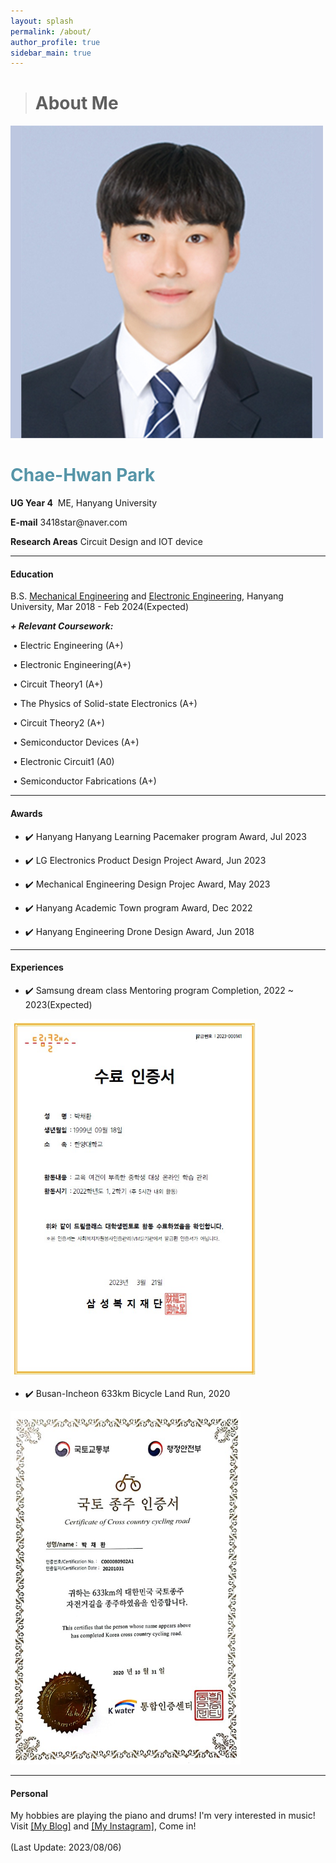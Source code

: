 ```yaml
---
layout: splash
permalink: /about/
author_profile: true
sidebar_main: true
---
```


> # About Me
<html>
<head>
    <title>My Profile</title>
    <link rel="stylesheet" href="style.css">
</head>
<body>
    <div class="profile-container">
        <div class="profile-image-container">
            <img src="./../assets/new_images/ORD.jpg" alt="Profile Picture" class="profile-image">
        </div>
        <div class="profile-info">
            <p><h1 style="color: #5695A8;">Chae-Hwan Park</h1></p>
            <p><strong>UG Year 4</strong>&nbsp;&nbsp;ME, Hanyang University</p>
            <p><strong>E-mail</strong> 3418star@naver.com</p>
            <p><strong>Research Areas</strong> Circuit Design and IOT device</p>
            <!-- 기타 추가 정보 입력 -->
        </div>
    </div>
</body>
</html>


---

#### Education
B.S. [Mechanical Engineering](http://me.hanyang.ac.kr/) and [Electronic Engineering](http://ee.hanyang.ac.kr/), Hanyang University, Mar 2018 - Feb 2024(Expected)

***+ Relevant Coursework:*** 

​	• Electric Engineering (A+)

​	• Electronic Engineering(A+)      

​	• Circuit Theory1 (A+)          

​	• The Physics of Solid-state Electronics (A+) 

​	• Circuit Theory2 (A+)   

​	• Semiconductor Devices (A+)

​	• Electronic Circuit1 (A0)

​	• Semiconductor Fabrications (A+)

---

#### Awards 

- ✔️ Hanyang Hanyang Learning Pacemaker program Award, Jul 2023

- ✔️ LG Electronics Product Design Project Award, Jun 2023

- ✔️ Mechanical Engineering Design Projec Award, May 2023 

- ✔️ Hanyang Academic Town program Award, Dec 2022

- ✔️ Hanyang Engineering Drone Design Award, Jun 2018 

---

#### Experiences
- ✔️ Samsung dream class Mentoring program Completion, 2022 ~ 2023(Expected)

<img src="./../images/about/dreamclass.jpg" alt="dreamclass" style="zoom: 67%;" />

- ✔️ Busan-Incheon 633km Bicycle Land Run, 2020

<img src="./../images/about/국토종주.jpg" alt="국토종주" style="zoom:67%;" />

---

#### Personal
My hobbies are playing the piano and drums! I'm very interested in music!
<br>Visit [[My Blog]](https://blog.naver.com/ordlike) and [[My Instagram]](https://instagram.com/chae_wanny?igshid=ZDc4ODBmN[jlmNQ==]), Come in!
<br>
<br>
(Last Update: 2023/08/06)
<!-- <font color="white">★ Welcome to Secret Gallery! ★  <a href="/secret"><font color="white">Enter the Gallary</font></a></font>
--- -->
